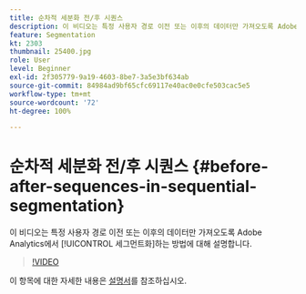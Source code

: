 ```yaml
---
title: 순차적 세분화 전/후 시퀀스
description: 이 비디오는 특정 사용자 경로 이전 또는 이후의 데이터만 가져오도록 Adobe Analytics에서 세그먼트화하는 방법에 대해 설명합니다.
feature: Segmentation
kt: 2303
thumbnail: 25400.jpg
role: User
level: Beginner
exl-id: 2f305779-9a19-4603-8be7-3a5e3bf634ab
source-git-commit: 84984ad9bf65cfc69117e40ac0e0cfe503cac5e5
workflow-type: tm+mt
source-wordcount: '72'
ht-degree: 100%

---
```


# 순차적 세분화 전/후 시퀀스 {#before-after-sequences-in-sequential-segmentation}

이 비디오는 특정 사용자 경로 이전 또는 이후의 데이터만 가져오도록 Adobe Analytics에서 [!UICONTROL 세그먼트화]하는 방법에 대해 설명합니다.

>[!VIDEO](https://video.tv.adobe.com/v/25400/?quality=12&learn=on)

이 항목에 대한 자세한 내용은 [설명서](https://experienceleague.adobe.com/docs/analytics/components/segmentation/segmentation-workflow/seg-sequential-build.html?lang=ko)를 참조하십시오.
